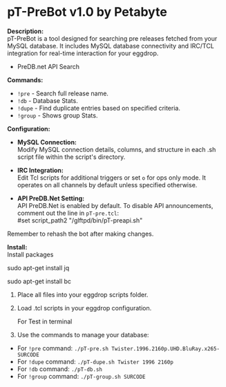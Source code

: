 # pT-PreBot v1.0 by Petabyte

**Description:**  
pT-PreBot is a tool designed for searching pre releases fetched from your MySQL database. 
It includes MySQL database connectivity and IRC/TCL integration for real-time interaction for your eggdrop.
+ PreDB.net API Search

**Commands:**  
- `!pre` - Search full release name.  
- `!db` - Database Stats.  
- `!dupe` - Find duplicate entries based on specified criteria.  
- `!group` - Shows group Stats.

**Configuration:**  
- **MySQL Connection:**  
  Modify MySQL connection details, columns, and structure in each .sh script file within the script's directory.

- **IRC Integration:**  
  Edit Tcl scripts for additional triggers or set `o` for ops only mode. It operates on all channels by default unless specified otherwise.

- **API PreDB.Net Setting:**  
  API PreDB.Net is enabled by default. To disable API announcements, comment out the line in `pT-pre.tcl`:  
#set script_path2 "/glftpd/bin/pT-preapi.sh"

Remember to rehash the bot after making changes.

**Install:**  
Install packages

sudo apt-get install jq

sudo apt-get install bc

1. Place all files into your eggdrop scripts folder.  
2. Load .tcl scripts in your eggdrop configuration.

   For Test in terminal
4. Use the commands to manage your database:  
 - For `!pre` command: `./pT-pre.sh Twister.1996.2160p.UHD.BluRay.x265-SURCODE`  
 - For `!dupe` command: `./pT-dupe.sh Twister 1996 2160p`  
 - For `!db` command: `./pT-db.sh`  
 - For `!group` command: `./pT-group.sh SURCODE`

